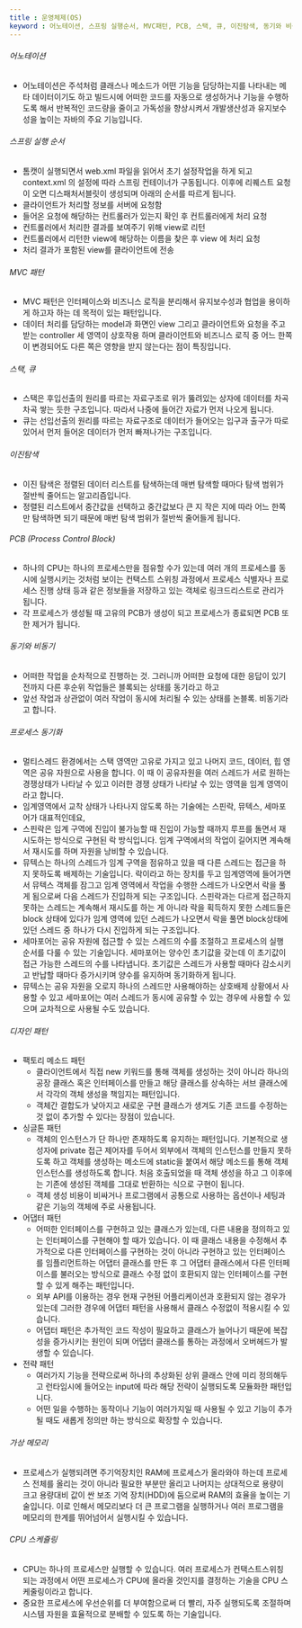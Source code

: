 ```yaml
---
title : 운영체제(OS)
keyword : 어노테이션, 스프링 실행순서, MVC패턴, PCB, 스택, 큐, 이진탐색, 동기와 비동기, 프로세스 동기화(스핀락, 뮤텍스, 세마포어), 디자인패턴, 가상메모리, cpu스케줄링
--- 
```


###### 어노테이션

- 어노테이션은 주석처럼 클래스나 메소드가 어떤 기능을 담당하는지를 나타내는 메타 데이터이기도 하고 빌드시에 어떠한 코드를 자동으로 생성하거나 기능을 수행하도록 해서 반복적인 코드량을 줄이고 가독성을 향상시켜서 개발생산성과 유지보수성을 높이는 자바의 주요 기능입니다.

###### 스프링 실행 순서

- 톰캣이 실행되면서 web.xml 파일을 읽어서 초기 설정작업을 하게 되고 context.xml 의 설정에 따라 스프링 컨테이너가 구동됩니다. 이후에 리퀘스트 요청이 오면 디스패처서블릿이 생성되며 아래의 순서를 따르게 됩니다.
- 클라이언트가 처리할 정보를 서버에 요청함
- 들어온 요청에 해당하는 컨트롤러가 있는지 확인 후 컨트롤러에게 처리 요청
- 컨트롤러에서 처리한 결과를 보여주기 위해 view로 리턴
-  컨트롤러에서 리턴한 view에 해당하는 이름을 찾은 후 view 에 처리 요청
- 처리 결과가 포함된 view를 클라이언트에 전송

###### MVC 패턴

- MVC 패턴은 인터페이스와 비즈니스 로직을 분리해서 유지보수성과 협업을 용이하게 하고자 하는 데 목적이 있는 패턴입니다.
- 데이터 처리를 담당하는 model과 화면인 view 그리고 클라이언트와 요청을 주고 받는 controller 세 영역이 상호작용 하며 클라이언트와 비즈니스 로직 중 어느 한쪽이 변경되어도 다른 쪽은 영향을 받지 않는다는 점이 특징입니다.


###### 스택, 큐

- 스택은 후입선출의 원리를 따르는 자료구조로 위가 뚫려있는 상자에 데이터를 차곡차곡 쌓는 듯한 구조입니다. 따라서 나중에 들어간 자료가 먼저 나오게 됩니다.
- 큐는 선입선출의 원리를 따르는 자료구조로 데이터가 들어오는 입구과 출구가 따로 있어서 먼저 들어온 데이터가 먼저 빠져나가는 구조입니다.

###### 이진탐색

- 이진 탐색은 정렬된 데이터 리스트를 탐색하는데 매번 탐색할 때마다 탐색 범위가 절반씩 줄어드는 알고리즘입니다.
- 정렬된 리스트에서 중간값을 선택하고 중간값보다 큰 지 작은 지에 따라 어느 한쪽만 탐색하면 되기 때문에 매번 탐색 범위가 절반씩 줄어들게 됩니다.

###### PCB (Process Control Block)

- 하나의 CPU는 하나의 프로세스만을 점유할 수가 있는데 여러 개의 프로세스를 동시에 실행시키는 것처럼 보이는 컨택스트 스위칭 과정에서 프로세스 식별자나 프로세스 진행 상태 등과 같은 정보들을 저장하고 있는 객체로 링크드리스트로 관리가 됩니다.
- 각 프로세스가 생성될 때 고유의 PCB가 생성이 되고 프로세스가 종료되면 PCB 또한 제거가 됩니다.

###### 동기와 비동기

- 어떠한 작업을 순차적으로 진행하는 것. 그러니까 어떠한 요청에 대한 응답이 있기 전까지 다른 후순위 작업들은 블록되는 상태를 동기라고 하고
- 앞선 작업과 상관없이 여러 작업이 동시에 처리될 수 있는 상태를 논블록. 비동기라고 합니다.

###### 프로세스 동기화

- 멀티스레드 환경에서는 스택 영역만 고유로 가지고 있고 나머지 코드, 데이터, 힙 영역은 공유 자원으로 사용을 합니다. 이 때 이 공유자원을 여러 스레드가 서로 원하는 경쟁상태가 나타날 수 있고 이러한 경쟁 상태가 나타날 수 있는 영역을 임계 영역이라고 합니다.
- 임계영역에서 교착 상태가 나타나지 않도록 하는 기술에는 스핀락, 뮤텍스, 세마포어가 대표적인데요,
- 스핀락은 임계 구역에 진입이 불가능할 때 진입이 가능할 때까지 루프를 돌면서 재시도하는 방식으로 구현된 락 방식입니다. 임계 구역에서의 작업이 길어지면 계속해서 재시도를 하며 자원을 낭비할 수 있습니다.
- 뮤텍스는 하나의 스레드가 임계 구역을 점유하고 있을 때 다른 스레드는 접근을 하지 못하도록 배제하는 기술입니다. 락이라고 하는 장치를 두고 임계영역에 들어가면서 뮤텍스 객체를 잠그고 임계 영역에서 작업을 수행한 스레드가 나오면서 락을 풀게 됨으로써 다음 스레드가 진입하게 되는 구조입니다. 스핀락과는 다르게 접근하지 못하는 스레드는 계속해서 재시도를 하는 게 아니라 락을 획득하지 못한 스레드들은 block 상태에 있다가 임계 영역에 있던 스레드가 나오면서 락을 풀면 block상태에 있던 스레드 중 하나가 다시 진입하게 되는 구조입니다.
- 세마포어는 공유 자원에 접근할 수 있는 스레드의 수를 조절하고 프로세스의 실행 순서를 다룰 수 있는 기술입니다. 세마포어는 양수인 초기값을 갖는데 이 초기값이 접근 가능한 스레드의 수를 나타냅니다. 초기값은 스레드가 사용할 때마다 감소시키고 반납할 때마다 증가시키며 양수를 유지하며 동기화하게 됩니다.
- 뮤텍스는 공유 자원을 오로지 하나의 스레드만 사용해야하는 상호배제 상황에서 사용할 수 있고 세마포어는 여러 스레드가 동시에 공유할 수 있는 경우에 사용할 수 있으며 교차적으로 사용될 수도 있습니다.


###### 디자인 패턴

- 팩토리 메소드 패턴
	- 클라이언트에서 직접 new 키워드를 통해 객체를 생성하는 것이 아니라 하나의 공장 클래스 혹은 인터페이스를 만들고 해당 클래스를 상속하는 서브 클래스에서 각각의 객체 생성을 책임지는 패턴입니다.
	- 객체간 결합도가 낮아지고 새로운 구현 클래스가 생겨도 기존 코드를 수정하는 것 없이 추가할 수 있다는 장점이 있습니다.
- 싱글톤 패턴
	- 객체의 인스턴스가 단 하나만 존재하도록 유지하는 패턴입니다. 기본적으로 생성자에 private 접근 제어자를 두어서 외부에서 객체의 인스턴스를 만들지 못하도록 하고 객체를 생성하는 메소드에 static을 붙여서 해당 메소드를 통해 객체 인스턴스를 생성하도록 합니다. 처음 호출되었을 때 객체 생성을 하고 그 이후에는 기존에 생성된 객체를 그대로 반환하는 식으로 구현이 됩니다.
	- 객체 생성 비용이 비싸거나 프로그램에서 공통으로 사용하는 옵션이나 세팅과 같은 기능의 객체에 주로 사용됩니다.
- 어댑터 패턴
	- 어떠한 인터페이스를 구현하고 있는 클래스가 있는데, 다른 내용을 정의하고 있는 인터페이스를 구현해야 할 때가 있습니다. 이 때 클래스 내용을 수정해서 추가적으로 다른 인터페이스를 구현하는 것이 아니라 구현하고 있는 인터페이스를 임플리먼트하는 어댑터 클래스를 만든 후 그 어댑터 클래스에서 다른 인터페이스를 불러오는 방식으로 클래스 수정 없이 호환되지 않는 인터페이스를 구현할 수 있게 해주는 패턴입니다.
	- 외부 API를 이용하는 경우 현재 구현된 어플리케이션과 호환되지 않는 경우가 있는데 그러한 경우에 어댑터 패턴을 사용해서 클래스 수정없이 적용시킬 수 있습니다.
	- 어댑터 패턴은 추가적인 코드 작성이 필요하고 클래스가 늘어나기 때문에 복잡성을 증가시키는 원인이 되며 어댑터 클래스를 통하는 과정에서 오버헤드가 발생할 수 있습니다.
- 전략 패턴
	- 여러가지 기능을 전략으로써 하나의 추상화된 상위 클래스 안에 미리 정의해두고 런타임시에 들어오는 input에 따라 해당 전략이 실행되도록 모듈화한 패턴입니다.
	- 어떤 일을 수행하는 동작이나 기능이 여러가지일 때 사용될 수 있고 기능이 추가될 때도 새롭게 정의만 하는 방식으로 확장할 수 있습니다.


###### 가상 메모리

- 프로세스가 실행되려면 주기억장치인 RAM에 프로세스가 올라와야 하는데 프로세스 전체를 올리는 것이 아니라 필요한 부분만 올리고 나머지는 상대적으로 용량이 크고 용량대비 값이 싼 보조 기억 장치(HDD)에 둠으로써 RAM의 효율을 높이는 기술입니다. 이로 인해서 메모리보다 더 큰 프로그램을 실행하거나 여러 프로그램을 메모리의 한계를 뛰어넘어서 실행시킬 수 있습니다.

###### CPU 스케쥴링

- CPU는 하나의 프로세스만 실행할 수 있습니다. 여러 프로세스가 컨택스트스위칭 되는 과정에서 어떤 프로세스가 CPU에 올라올 것인지를 결정하는 기술을 CPU 스케줄링이라고 합니다.
- 중요한 프로세스에 우선순위를 더 부여함으로써 더 빨리, 자주 실행되도록 조절하며 시스템 자원을 효율적으로 분배할 수 있도록 하는 기술입니다.